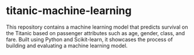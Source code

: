 # titanic-machine-learning
This repository contains a machine learning model that predicts survival on the Titanic based on passenger attributes such as age, gender, class, and fare. Built using Python and Scikit-learn, it showcases the process of building and evaluating a machine learning model.
